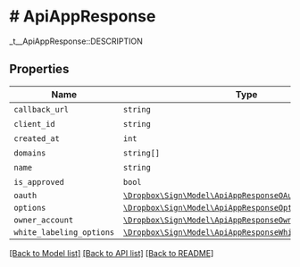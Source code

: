 # # ApiAppResponse

_t__ApiAppResponse::DESCRIPTION

## Properties

Name | Type | Description | Notes
------------ | ------------- | ------------- | -------------
| `callback_url` | ```string``` |  _t__ApiAppResponse::CALLBACK_URL  |  |
| `client_id` | ```string``` |  _t__ApiAppResponse::CLIENT_ID  |  |
| `created_at` | ```int``` |  _t__ApiAppResponse::CREATED_AT  |  |
| `domains` | ```string[]``` |  _t__ApiAppResponse::DOMAINS  |  |
| `name` | ```string``` |  _t__ApiAppResponse::NAME  |  |
| `is_approved` | ```bool``` |  _t__ApiAppResponse::IS_APPROVED  |  |
| `oauth` | [```\Dropbox\Sign\Model\ApiAppResponseOAuth```](ApiAppResponseOAuth.md) |    |  |
| `options` | [```\Dropbox\Sign\Model\ApiAppResponseOptions```](ApiAppResponseOptions.md) |    |  |
| `owner_account` | [```\Dropbox\Sign\Model\ApiAppResponseOwnerAccount```](ApiAppResponseOwnerAccount.md) |    |  |
| `white_labeling_options` | [```\Dropbox\Sign\Model\ApiAppResponseWhiteLabelingOptions```](ApiAppResponseWhiteLabelingOptions.md) |    |  |

[[Back to Model list]](../../README.md#models) [[Back to API list]](../../README.md#endpoints) [[Back to README]](../../README.md)
